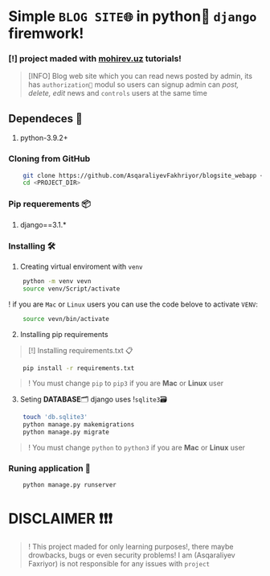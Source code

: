 # Simple `BLOG SITE🌐` in python🐍 `django` firemwork!


### [!] project maded with [mohirev.uz](https://www.mohirdev.uz) tutorials!

>[INFO] Blog web site which you can read news posted by admin, its 
> has `authorization🔐` modul so users can signup admin can 
> *post, delete, edit* news and `controls` users at the same time




## Dependeces 📌
1. python-3.9.2+


### Cloning from GitHub

```bash
    git clone https://github.com/AsqaraliyevFakhriyor/blogsite_webapp <PRIOJECT_DIR>
    cd <PROJECT_DIR>
```

### Pip **requerements** 📦

1. django==3.1.*




### Installing 🛠️
1. Creating virtual enviroment with `venv`

```bash
    python -m venv vevn
    source venv/Script/activate
```
! if you are `Mac` or `Linux` users you can use the code belove to activate `VENV`:
```bash
    source vevn/bin/activate
```

2. Installing pip requirements
>[!] Installing requirements.txt 📋
```bash
    pip install -r requirements.txt
```
> ! You must change `pip` to `pip3` if you are **Mac** or **Linux** user


3. Seting **DATABASE**🗂 django uses !`sqlite3`🗃️
```bash
    touch 'db.sqlite3'
    python manage.py makemigrations
    python manage.py migrate
```
> ! You must change `python` to `python3` if you are **Mac** or **Linux** user

### Runing application 🏃

```bash
    python manage.py runserver
```

# DISCLAIMER ❗❗❗
> ! This project maded for only learning purposes!, there maybe drowbacks, bugs or even security problems!
> I am (Asqaraliyev Faxriyor) is not responsible for any issues with `project`
